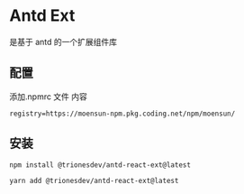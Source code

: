 # Antd Ext

是基于 antd 的一个扩展组件库

## 配置

添加.npmrc 文件
内容

```
registry=https://moensun-npm.pkg.coding.net/npm/moensun/
```

## 安装

```
npm install @trionesdev/antd-react-ext@latest
```

```
yarn add @trionesdev/antd-react-ext@latest
```
